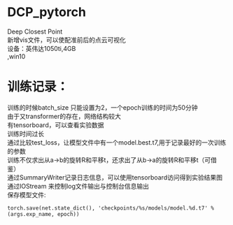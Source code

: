 # DCP_pytorch
Deep Closest Point</br>
新增vis文件，可以使配准前后的点云可视化</br>
设备：英伟达1050ti,4GB</br>,win10
# 训练记录：
训练的时候batch_size 只能设置为2，一个epoch训练的时间为50分钟</br>
由于又transformer的存在，网络结构较大</br>
有tensorboard，可以查看实验数据</br>
训练时间过长</br>
通过比较test_loss，让模型文件中有一个model.best.t7,用于记录最好的一次训练的参数</br>
训练不仅求出从a->b的旋转R和平移t，还求出了从b->a的旋转R和平移t（可借鉴）</br>
通过SummaryWriter记录日志信息，可以使用tensorboard访问得到实验结果图</br>
通过IOStream 来控制log文件输出与控制台信息输出</br>
保存模型文件:</br>
```
torch.save(net.state_dict(), 'checkpoints/%s/models/model.%d.t7' % (args.exp_name, epoch))
```

